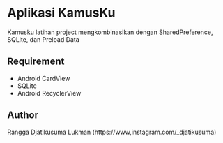 # Aplikasi KamusKu

Kamusku latihan project mengkombinasikan dengan SharedPreference, SQLite, dan Preload Data

## Requirement
* Android CardView
* SQLite
* Android RecyclerView

## Author
Rangga Djatikusuma Lukman (https://www,instagram.com/_djatikusuma)